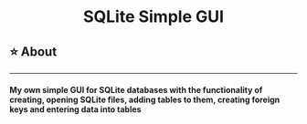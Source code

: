 <div align="center">
 <h1>SQLite Simple GUI</h1>
</div>

## ⭐️ About
------------
<h4>My own simple GUI for SQLite databases with the functionality of creating, opening SQLite files, adding tables to them, creating foreign keys and entering data into tables</h4>